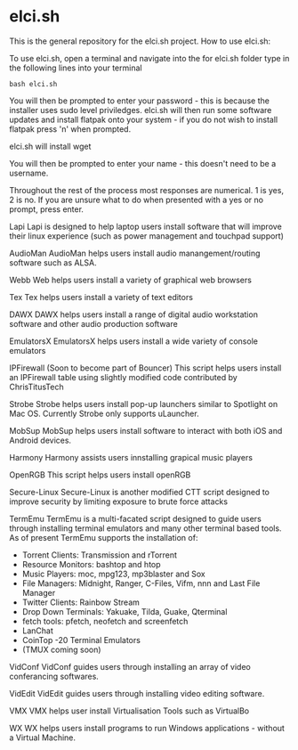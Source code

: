 # elci.sh
This is the general repository for the elci.sh project.
How to use elci.sh:

To use elci.sh, open a terminal and navigate into the for elci.sh folder
type in the following lines into your terminal

    bash elci.sh

You will then be prompted to enter your password - this is because the installer uses sudo level priviledges.
elci.sh will then run some software updates and install flatpak onto your system - if you do not wish to install flatpak press 'n' when prompted.

elci.sh will install wget


You will then be prompted to enter your name - this doesn't need to be a username.

Throughout the rest of the process most responses are numerical. 1 is yes, 2 is no.
If you are unsure what to do when presented with a yes or no prompt, press enter.

Lapi
Lapi is designed to help laptop users install software that will improve their linux experience (such as power management and touchpad support)


AudioMan
AudioMan helps users install audio manangement/routing software such as ALSA.

Webb
Web helps users install a variety of graphical web browsers

Tex
Tex helps users install a variety of text editors

DAWX
DAWX helps users install a range of digital audio workstation software and other audio production software

EmulatorsX
EmulatorsX helps users install a wide variety of console emulators

IPFirewall (Soon to become part of Bouncer)
This script helps users install an IPFirewall table using slightly modified code contributed by ChrisTitusTech

Strobe
Strobe helps users install pop-up launchers similar to Spotlight on Mac OS. Currently Strobe only supports uLauncher.

MobSup
MobSup helps users install software to interact with both iOS and Android devices.

Harmony
Harmony assists users innstalling grapical music players

OpenRGB
This script helps users install openRGB

Secure-Linux
Secure-Linux is another modified CTT script designed to improve security by limiting exposure to brute force attacks

TermEmu
TermEmu is a multi-facated script designed to guide users through installing terminal emulators and many other terminal based tools.
As of present TermEmu supports the installation of:
- Torrent Clients: Transmission and rTorrent
- Resource Monitors: bashtop and htop
- Music Players: moc, mpg123, mp3blaster and Sox
- File Managers: Midnight, Ranger, C-Files, Vifm, nnn and Last File Manager
- Twitter Clients: Rainbow Stream
- Drop Down Terminals: Yakuake, Tilda, Guake, Qterminal
- fetch tools: pfetch, neofetch and screenfetch
- LanChat
- CoinTop 
-20 Terminal Emulators
- (TMUX coming soon)

VidConf
VidConf guides users through installing an array of video conferancing softwares.

VidEdit
VidEdit guides users through installing video editing software.

VMX
VMX helps user install Virtualisation Tools such as VirtualBo

WX
WX helps users install programs to run Windows applications - without a Virtual Machine.



